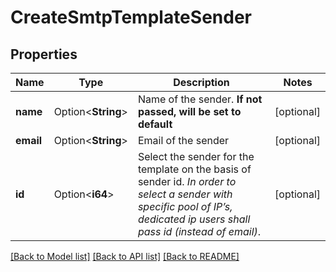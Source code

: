 # CreateSmtpTemplateSender

## Properties

Name | Type | Description | Notes
------------ | ------------- | ------------- | -------------
**name** | Option<**String**> | Name of the sender. **If not passed, will be set to default**  | [optional]
**email** | Option<**String**> | Email of the sender | [optional]
**id** | Option<**i64**> | Select the sender for the template on the basis of sender id. _In order to select a sender with specific pool of IP’s, dedicated ip users shall pass id (instead of email)_.  | [optional]

[[Back to Model list]](../README.md#documentation-for-models) [[Back to API list]](../README.md#documentation-for-api-endpoints) [[Back to README]](../README.md)


